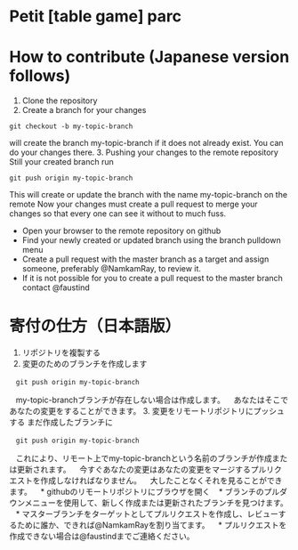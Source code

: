 # Petit \[table game\] parc

# How to contribute (Japanese version follows)

1. Clone the repository
2. Create a branch for your changes
  ```
  git checkout -b my-topic-branch
  ```
  will create the branch my-topic-branch if it does not already exist.
  You can do your changes there.
3. Pushing your changes to the remote repository
  Still your created branch run
  ```
  git push origin my-topic-branch
  ```
  This will create or update the branch with the name my-topic-branch on the remote
  Now your changes must create a pull request to merge your changes so that every one 
  can see it without to much fuss.
  * Open your browser to the remote repository on github
  * Find your newly created or updated branch using the branch pulldown menu
  * Create a pull request with the master branch as a target and assign someone, preferably @NamkamRay, to review it.
  * If it is not possible for you to create a pull request to the master branch contact @faustind
  
# 寄付の仕方（日本語版）

1. リポジトリを複製する
2. 変更のためのブランチを作成します

   ```git push origin my-topic-branch```
   
   my-topic-branchブランチが存在しない場合は作成します。
   あなたはそこであなたの変更をすることができます。
3. 変更をリモートリポジトリにプッシュする
   まだ作成したブランチに
   
   ```git push origin my-topic-branch```
   
   これにより、リモート上でmy-topic-branchという名前のブランチが作成または更新されます。
   今すぐあなたの変更はあなたの変更をマージするプルリクエストを作成しなければなりません。
   大したことなくそれを見ることができます。
   * githubのリモートリポジトリにブラウザを開く
   * ブランチのプルダウンメニューを使用して、新しく作成または更新されたブランチを見つけます。
   * マスターブランチをターゲットとしてプルリクエストを作成し、レビューするために誰か、できれば@NamkamRayを割り当てます。
   * プルリクエストを作成できない場合は@faustindまでご連絡ください。
